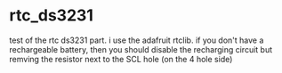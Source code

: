 # rtc_ds3231
test of the rtc ds3231 part. i use the adafruit rtclib. if you don't have a rechargeable battery, then you should disable the recharging circuit but remving the resistor next to the SCL hole (on the 4 hole side)
